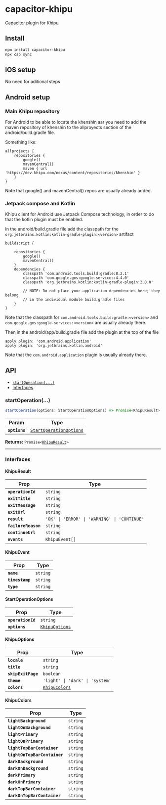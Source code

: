 # capacitor-khipu

Capacitor plugin for Khipu

## Install

```bash
npm install capacitor-khipu
npx cap sync
```

## iOS setup

No need for aditional steps

## Android setup

### Main Khipu repository

For Android to be able to locate the khenshin aar you need to add the maven repository of khenshin to the allproyects section of the android/build.gradle file.

Something like:

```
allprojects {
    repositories {
        google()
        mavenCentral()
        maven { url 'https://dev.khipu.com/nexus/content/repositories/khenshin' }
    }
}
```

Note that google() and mavenCentral() repos are usually already added.

### Jetpack compose and Kotlin

Khipu client for Android use Jetpack Compose technology, in order to do that the kotlin plugin must be enabled.

In the android/build.gradle file add the classpath for the `org.jetbrains.kotlin:kotlin-gradle-plugin:<version>` artifact

```
buildscript {
    
    repositories {
        google()
        mavenCentral()
    }
    dependencies {
        classpath 'com.android.tools.build:gradle:8.2.1'
        classpath 'com.google.gms:google-services:4.4.0'
        classpath 'org.jetbrains.kotlin:kotlin-gradle-plugin:2.0.0'

        // NOTE: Do not place your application dependencies here; they belong
        // in the individual module build.gradle files
    }
}
```

Note that the classpath for `com.android.tools.build:gradle:<version>` and `com.google.gms:google-services:<version>` are usually already there.

Then in the android/app/build.gradle file add the plugin at the top of the file

```
apply plugin: 'com.android.application'
apply plugin: 'org.jetbrains.kotlin.android'
```

Note that the `com.android.application` plugin is usually already there.


## API

<docgen-index>

* [`startOperation(...)`](#startoperation)
* [Interfaces](#interfaces)

</docgen-index>

<docgen-api>
<!--Update the source file JSDoc comments and rerun docgen to update the docs below-->

### startOperation(...)

```typescript
startOperation(options: StartOperationOptions) => Promise<KhipuResult>
```

| Param         | Type                                                                    |
| ------------- | ----------------------------------------------------------------------- |
| **`options`** | <code><a href="#startoperationoptions">StartOperationOptions</a></code> |

**Returns:** <code>Promise&lt;<a href="#khipuresult">KhipuResult</a>&gt;</code>

--------------------


### Interfaces


#### KhipuResult

| Prop                | Type                                                    |
| ------------------- | ------------------------------------------------------- |
| **`operationId`**   | <code>string</code>                                     |
| **`exitTitle`**     | <code>string</code>                                     |
| **`exitMessage`**   | <code>string</code>                                     |
| **`exitUrl`**       | <code>string</code>                                     |
| **`result`**        | <code>'OK' \| 'ERROR' \| 'WARNING' \| 'CONTINUE'</code> |
| **`failureReason`** | <code>string</code>                                     |
| **`continueUrl`**   | <code>string</code>                                     |
| **`events`**        | <code>KhipuEvent[]</code>                               |


#### KhipuEvent

| Prop            | Type                |
| --------------- | ------------------- |
| **`name`**      | <code>string</code> |
| **`timestamp`** | <code>string</code> |
| **`type`**      | <code>string</code> |


#### StartOperationOptions

| Prop              | Type                                                  |
| ----------------- | ----------------------------------------------------- |
| **`operationId`** | <code>string</code>                                   |
| **`options`**     | <code><a href="#khipuoptions">KhipuOptions</a></code> |


#### KhipuOptions

| Prop               | Type                                                |
| ------------------ | --------------------------------------------------- |
| **`locale`**       | <code>string</code>                                 |
| **`title`**        | <code>string</code>                                 |
| **`skipExitPage`** | <code>boolean</code>                                |
| **`theme`**        | <code>'light' \| 'dark' \| 'system'</code>          |
| **`colors`**       | <code><a href="#khipucolors">KhipuColors</a></code> |


#### KhipuColors

| Prop                         | Type                |
| ---------------------------- | ------------------- |
| **`lightBackground`**        | <code>string</code> |
| **`lightOnBackground`**      | <code>string</code> |
| **`lightPrimary`**           | <code>string</code> |
| **`lightOnPrimary`**         | <code>string</code> |
| **`lightTopBarContainer`**   | <code>string</code> |
| **`lightOnTopBarContainer`** | <code>string</code> |
| **`darkBackground`**         | <code>string</code> |
| **`darkOnBackground`**       | <code>string</code> |
| **`darkPrimary`**            | <code>string</code> |
| **`darkOnPrimary`**          | <code>string</code> |
| **`darkTopBarContainer`**    | <code>string</code> |
| **`darkOnTopBarContainer`**  | <code>string</code> |

</docgen-api>
